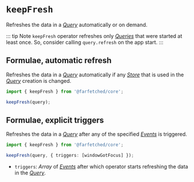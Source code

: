 # `keepFresh` <Badge type="tip" text="since v0.8.0" />

Refreshes the data in a [_Query_](/api/primitives/query) automatically or on demand.

::: tip Note
`keepFresh` operator refreshes only [_Queries_](/api/primitives/query) that were started at least once. So, consider calling `query.refresh` on the app start.
:::

## Formulae, automatic refresh

Refreshes the data in a [_Query_](/api/primitives/query) automatically if any [_Store_](https://effector.dev/docs/api/effector/store) that is used in the [_Query_](/api/primitives/query) creation is changed.

```ts
import { keepFresh } from '@farfetched/core';

keepFresh(query);
```

## Formulae, explicit triggers

Refreshes the data in a [_Query_](/api/primitives/query) after any of the specified [_Events_](https://effector.dev/docs/api/effector/event) is triggered.

```ts
import { keepFresh } from '@farfetched/core';

keepFresh(query, { triggers: [windowGotFocus] });
```

- `triggers`: _Array_ of [_Events_](https://effector.dev/docs/api/effector/event) after which operator starts refreshing the data in the [_Query_](/api/primitives/query).
